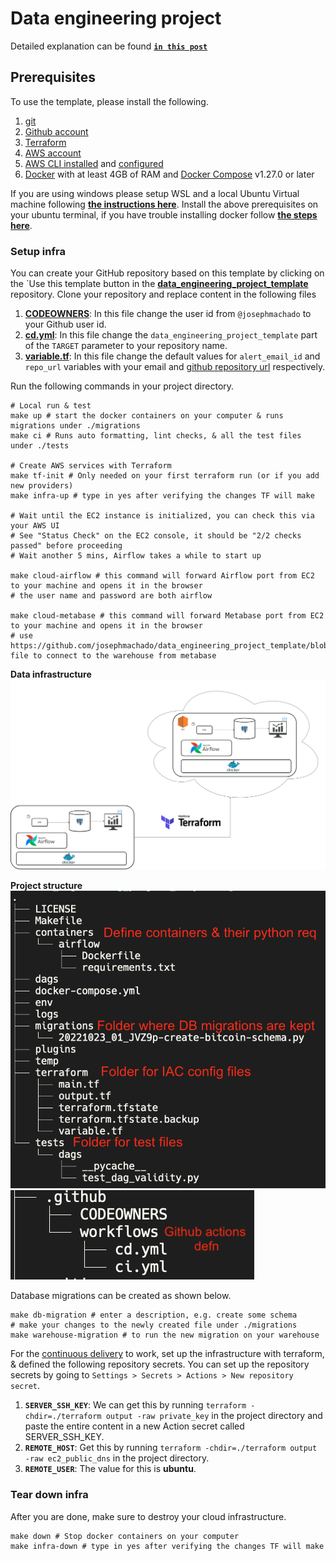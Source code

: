 # Data engineering project

Detailed explanation can be found **[`in this post`](https://www.startdataengineering.com/post/data-engineering-projects-with-free-template/)**

## Prerequisites   

To use the template, please install the following. 

1. [git](https://git-scm.com/book/en/v2/Getting-Started-Installing-Git)
2. [Github account](https://github.com/)
3. [Terraform](https://learn.hashicorp.com/tutorials/terraform/install-cli) 
4. [AWS account](https://aws.amazon.com/) 
5. [AWS CLI installed](https://docs.aws.amazon.com/cli/latest/userguide/install-cliv2.html) and [configured](https://docs.aws.amazon.com/cli/latest/userguide/cli-chap-configure.html)
6. [Docker](https://docs.docker.com/engine/install/) with at least 4GB of RAM and [Docker Compose](https://docs.docker.com/compose/install/) v1.27.0 or later

If you are using windows please setup WSL and a local Ubuntu Virtual machine following **[the instructions here](https://ubuntu.com/tutorials/install-ubuntu-on-wsl2-on-windows-10#1-overview)**. Install the above prerequisites on your ubuntu terminal, if you have trouble installing docker follow **[the steps here](https://www.digitalocean.com/community/tutorials/how-to-install-and-use-docker-on-ubuntu-22-04#step-1-installing-docker)**.

### Setup infra

You can create your GitHub repository based on this template by clicking on the `Use this template button in the **[data_engineering_project_template](https://github.com/josephmachado/data_engineering_project_template)** repository. Clone your repository and replace content in the following files

1. **[CODEOWNERS](https://github.com/josephmachado/data_engineering_project_template/blob/main/.github/CODEOWNERS)**: In this file change the user id from `@josephmachado` to your Github user id.
2. **[cd.yml](https://github.com/josephmachado/data_engineering_project_template/blob/main/.github/workflows/cd.yml)**: In this file change the `data_engineering_project_template` part of the `TARGET` parameter to your repository name.
3. **[variable.tf](https://github.com/josephmachado/data_engineering_project_template/blob/main/terraform/variable.tf)**: In this file change the default values for `alert_email_id` and `repo_url` variables with your email and [github repository url](https://www.theserverside.com/blog/Coffee-Talk-Java-News-Stories-and-Opinions/GitHub-URL-find-use-example) respectively.

Run the following commands in your project directory.

```shell
# Local run & test
make up # start the docker containers on your computer & runs migrations under ./migrations
make ci # Runs auto formatting, lint checks, & all the test files under ./tests

# Create AWS services with Terraform
make tf-init # Only needed on your first terraform run (or if you add new providers)
make infra-up # type in yes after verifying the changes TF will make

# Wait until the EC2 instance is initialized, you can check this via your AWS UI
# See "Status Check" on the EC2 console, it should be "2/2 checks passed" before proceeding
# Wait another 5 mins, Airflow takes a while to start up

make cloud-airflow # this command will forward Airflow port from EC2 to your machine and opens it in the browser
# the user name and password are both airflow

make cloud-metabase # this command will forward Metabase port from EC2 to your machine and opens it in the browser
# use https://github.com/josephmachado/data_engineering_project_template/blob/main/env file to connect to the warehouse from metabase
```

**Data infrastructure**
![DE Infra](/assets/images/infra.png)

**Project structure**
![Project structure](/assets/images/proj_1.png)
![Project structure - GH actions](/assets/images/proj_2.png)

Database migrations can be created as shown below.

```shell
make db-migration # enter a description, e.g. create some schema
# make your changes to the newly created file under ./migrations
make warehouse-migration # to run the new migration on your warehouse
```

For the [continuous delivery](https://github.com/josephmachado/data_engineering_project_template/blob/main/.github/workflows/cd.yml) to work, set up the infrastructure with terraform, & defined the following repository secrets. You can set up the repository secrets by going to `Settings > Secrets > Actions > New repository secret`.

1. **`SERVER_SSH_KEY`**: We can get this by running `terraform -chdir=./terraform output -raw private_key` in the project directory and paste the entire content in a new Action secret called SERVER_SSH_KEY.
2. **`REMOTE_HOST`**: Get this by running `terraform -chdir=./terraform output -raw ec2_public_dns` in the project directory.
3. **`REMOTE_USER`**: The value for this is **ubuntu**.

### Tear down infra

After you are done, make sure to destroy your cloud infrastructure.

```shell
make down # Stop docker containers on your computer
make infra-down # type in yes after verifying the changes TF will make
```
